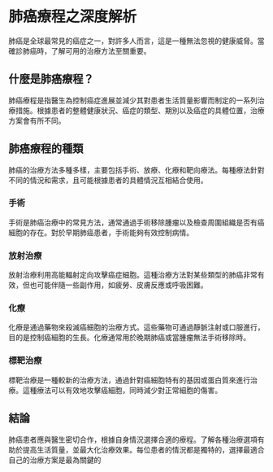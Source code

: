 # 肺癌療程之深度解析

肺癌是全球最常見的癌症之一，對許多人而言，這是一種無法忽視的健康威脅。當確診肺癌時，了解可用的治療方法至關重要。

## 什麼是肺癌療程？

肺癌療程是指醫生為控制癌症進展並減少其對患者生活質量影響而制定的一系列治療措施。根據患者的整體健康狀況、癌症的類型、期別以及癌症的具體位置，治療方案會有所不同。

## 肺癌療程的種類

肺癌的治療方法多種多樣，主要包括手術、放療、化療和靶向療法。每種療法針對不同的情況和需求，且可能根據患者的具體情況互相結合使用。

### 手術

手術是肺癌治療中的常見方法，通常通過手術移除腫瘤以及檢查周圍組織是否有癌細胞的存在。對於早期肺癌患者，手術能夠有效控制病情。

### 放射治療

放射治療利用高能輻射定向攻擊癌症細胞。這種治療方法對某些類型的肺癌非常有效，但也可能伴隨一些副作用，如疲勞、皮膚反應或呼吸困難。

### 化療

化療是通過藥物來殺滅癌細胞的治療方式。這些藥物可通過靜脈注射或口服進行，目的是控制癌細胞的生長。化療通常用於晚期肺癌或當腫瘤無法手術移除時。

### 標靶治療

標靶治療是一種較新的治療方法，通過針對癌細胞特有的基因或蛋白質來進行治療。這種療法可以有效地攻擊癌細胞，同時減少對正常細胞的傷害。

## 結論

肺癌患者應與醫生密切合作，根據自身情況選擇合適的療程。了解各種治療選項有助於提高生活質量，並最大化治療效果。每位患者的情況都是獨特的，選擇最適合自己的治療方案是最為關鍵的